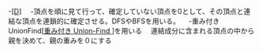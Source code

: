 -[[D](https://atcoder.jp/contests/abc373/tasks/abc373_d)]
	　-頂点を順に見て行って、確定していない頂点を0として、その頂点と連結な頂点を連鎖的に確定させる。DFSやBFSを用いる。
	　-重み付きUnionFind[[重み付き Union-Find ](https://qiita.com/drken/items/cce6fc5c579051e64fab)]を用いる
	　連結成分に含まれる頂点の中から親を決めて、親の重みを０にする